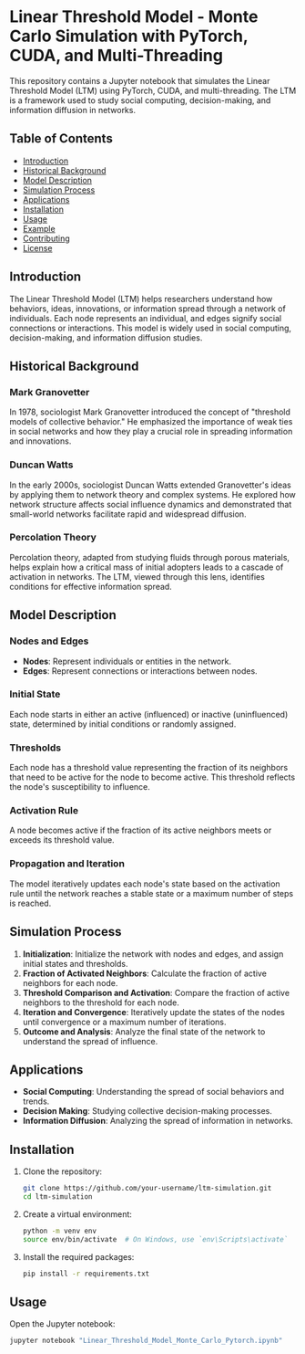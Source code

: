# Linear Threshold Model - Monte Carlo Simulation with PyTorch, CUDA, and Multi-Threading

This repository contains a Jupyter notebook that simulates the Linear Threshold Model (LTM) using PyTorch, CUDA, and multi-threading. The LTM is a framework used to study social computing, decision-making, and information diffusion in networks.

## Table of Contents

- [Introduction](#introduction)
- [Historical Background](#historical-background)
- [Model Description](#model-description)
- [Simulation Process](#simulation-process)
- [Applications](#applications)
- [Installation](#installation)
- [Usage](#usage)
- [Example](#example)
- [Contributing](#contributing)
- [License](#license)

## Introduction

The Linear Threshold Model (LTM) helps researchers understand how behaviors, ideas, innovations, or information spread through a network of individuals. Each node represents an individual, and edges signify social connections or interactions. This model is widely used in social computing, decision-making, and information diffusion studies.

## Historical Background

### Mark Granovetter

In 1978, sociologist Mark Granovetter introduced the concept of "threshold models of collective behavior." He emphasized the importance of weak ties in social networks and how they play a crucial role in spreading information and innovations.

### Duncan Watts

In the early 2000s, sociologist Duncan Watts extended Granovetter's ideas by applying them to network theory and complex systems. He explored how network structure affects social influence dynamics and demonstrated that small-world networks facilitate rapid and widespread diffusion.

### Percolation Theory

Percolation theory, adapted from studying fluids through porous materials, helps explain how a critical mass of initial adopters leads to a cascade of activation in networks. The LTM, viewed through this lens, identifies conditions for effective information spread.

## Model Description

### Nodes and Edges

- **Nodes**: Represent individuals or entities in the network.
- **Edges**: Represent connections or interactions between nodes.

### Initial State

Each node starts in either an active (influenced) or inactive (uninfluenced) state, determined by initial conditions or randomly assigned.

### Thresholds

Each node has a threshold value representing the fraction of its neighbors that need to be active for the node to become active. This threshold reflects the node's susceptibility to influence.

### Activation Rule

A node becomes active if the fraction of its active neighbors meets or exceeds its threshold value.

### Propagation and Iteration

The model iteratively updates each node's state based on the activation rule until the network reaches a stable state or a maximum number of steps is reached.

## Simulation Process

1. **Initialization**: Initialize the network with nodes and edges, and assign initial states and thresholds.
2. **Fraction of Activated Neighbors**: Calculate the fraction of active neighbors for each node.
3. **Threshold Comparison and Activation**: Compare the fraction of active neighbors to the threshold for each node.
4. **Iteration and Convergence**: Iteratively update the states of the nodes until convergence or a maximum number of iterations.
5. **Outcome and Analysis**: Analyze the final state of the network to understand the spread of influence.

## Applications

- **Social Computing**: Understanding the spread of social behaviors and trends.
- **Decision Making**: Studying collective decision-making processes.
- **Information Diffusion**: Analyzing the spread of information in networks.

## Installation

1. Clone the repository:
    ```sh
    git clone https://github.com/your-username/ltm-simulation.git
    cd ltm-simulation
    ```

2. Create a virtual environment:
    ```sh
    python -m venv env
    source env/bin/activate  # On Windows, use `env\Scripts\activate`
    ```

3. Install the required packages:
    ```sh
    pip install -r requirements.txt
    ```

## Usage

Open the Jupyter notebook:
```sh
jupyter notebook "Linear_Threshold_Model_Monte_Carlo_Pytorch.ipynb"
